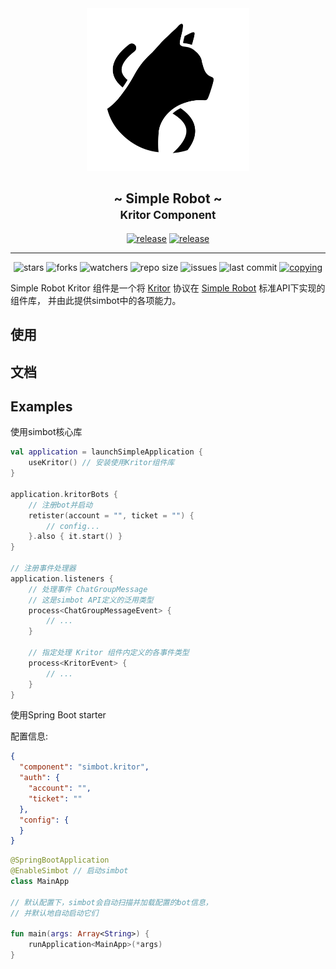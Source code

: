 <!--suppress HtmlDeprecatedAttribute -->
<div align="center">
<picture>
  <source media="(prefers-color-scheme: dark)" srcset=".simbot/logo-dark.svg">
  <source media="(prefers-color-scheme: light)" srcset=".simbot/logo.svg">
  <img alt="simbot logo" src=".simbot/logo.svg" width="260" />
</picture>
<h2>
    ~ Simple Robot ~ <br/> <small>Kritor Component</small>
</h2>
<a href="https://github.com/simple-robot/simbot-component-kritor/releases/latest"><img alt="release" src="https://img.shields.io/github/v/release/simple-robot/simbot-component-kritor" /></a>
<a href="https://repo1.maven.org/maven2/love/forte/simbot/component/simbot-component-kritor-api/" target="_blank">
  <img alt="release" src="https://img.shields.io/maven-central/v/love.forte.simbot.component/simbot-component-kritor-api" /></a>
   <hr>
   <img alt="stars" src="https://img.shields.io/github/stars/simple-robot/simbot-component-kritor" />
   <img alt="forks" src="https://img.shields.io/github/forks/simple-robot/simbot-component-kritor" />
   <img alt="watchers" src="https://img.shields.io/github/watchers/simple-robot/simbot-component-kritor" />
   <img alt="repo size" src="https://img.shields.io/github/repo-size/simple-robot/simbot-component-kritor" />
   <img alt="issues" src="https://img.shields.io/github/issues-closed/simple-robot/simbot-component-kritor?color=green" />
   <img alt="last commit" src="https://img.shields.io/github/last-commit/simple-robot/simbot-component-kritor" />
   <a href="./COPYING"><img alt="copying" src="https://img.shields.io/github/license/simple-robot/simbot-component-kritor" /></a>

</div>


Simple Robot Kritor 组件是一个将
[Kritor](https://github.com/KarinJS/kritor-kotlin)
协议在
[Simple Robot](http://github.com/simple-robot/simpler-robot) 标准API下实现的组件库，
并由此提供simbot中的各项能力。

## 使用

## 文档

## Examples

使用simbot核心库

```Kotlin
val application = launchSimpleApplication {
    useKritor() // 安装使用Kritor组件库
}

application.kritorBots {
    // 注册bot并启动
    retister(account = "", ticket = "") {
        // config...
    }.also { it.start() }
}

// 注册事件处理器
application.listeners {
    // 处理事件 ChatGroupMessage
    // 这是simbot API定义的泛用类型
    process<ChatGroupMessageEvent> {
        // ...
    }

    // 指定处理 Kritor 组件内定义的各事件类型
    process<KritorEvent> {
        // ...
    }
}
```

使用Spring Boot starter

配置信息:

```json
{
  "component": "simbot.kritor",
  "auth": {
    "account": "",
    "ticket": ""
  },
  "config": {
  }
}
```

```Kotlin
@SpringBootApplication
@EnableSimbot // 启动simbot
class MainApp

// 默认配置下，simbot会自动扫描并加载配置的bot信息，
// 并默认地自动启动它们

fun main(args: Array<String>) {
    runApplication<MainApp>(*args)
}
```
